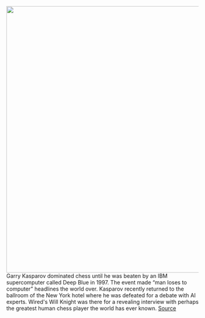 <img src='https://cdn.vox-cdn.com/thumbor/zaLwEriEljo8r7jWGD4clnIv8ZU=/0x0:5616x3744/1200x800/filters:focal(2359x1423:3257x2321)/cdn.vox-cdn.com/uploads/chorus_image/image/66361943/511682700.jpg.0.jpg' width='700px' /><br/>
Garry Kasparov dominated chess until he was beaten by an IBM supercomputer called Deep Blue in 1997. The event made “man loses to computer” headlines the world over. Kasparov recently returned to the ballroom of the New York hotel where he was defeated for a debate with AI experts. Wired's Will Knight was there for a revealing interview with perhaps the greatest human chess player the world has ever known.
<a href='https://www.theverge.com/2020/2/24/21150423/garry-kasparov-ai-jobs-ethics-evil-interview'> Source <a/>